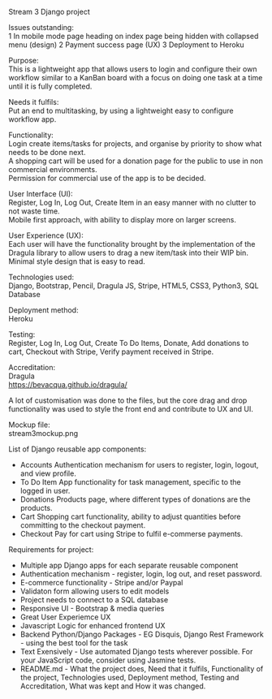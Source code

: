 Stream 3 Django project<br/>

Issues outstanding:<br/>
1   In mobile mode page heading on index page being hidden with collapsed menu (design)
2   Payment success page (UX)
3   Deployment to Heroku

Purpose:<br/>
This is a lightweight app that allows users to login and configure their own workflow similar to a KanBan board with a focus on doing one task at a time until it is fully completed.<br/>

Needs it fulfils:<br/>
Put an end to multitasking, by using a lightweight easy to configure workflow app.<br/>

Functionality:<br/>
Login create items/tasks for projects, and organise by priority to show what needs to be done next.<br/>
A shopping cart will be used for a donation page for the public to use in non commercial environments.<br/>
Permission for commercial use of the app is to be decided.<br/>

User Interface (UI):<br/>
Register, Log In, Log Out, Create Item in an easy manner with no clutter to not waste time.<br/>
Mobile first approach, with ability to display more on larger screens.<br/>

User Experience (UX):<br/>
Each user will have the functionality brought by the implementation of the Dragula library to allow users to drag a new item/task into their WIP bin.<br/>
Minimal style design that is easy to read.<br/>

Technologies used:<br/>
Django, Bootstrap, Pencil, Dragula JS, Stripe, HTML5, CSS3, Python3, SQL Database

Deployment method:<br/>
Heroku<br/>

Testing:<br/>
Register, Log In, Log Out, Create To Do Items, Donate, Add donations to cart, Checkout with Stripe, Verify payment received in Stripe.

Accreditation:<br/>
Dragula<br/>
https://bevacqua.github.io/dragula/
<br/>
  
A lot of customisation was done to the files, but the core drag and drop functionality was used to style the front end and contribute to UX and UI.<br/>

Mockup file:<br/>
stream3mockup.png
<br/>
  
List of Django reusable app components:<br/>
* Accounts    Authentication mechanism for users to register, login, logout, and view profile.
* To Do Item  App functionality for task management, specific to the logged in user.
* Donations   Products page, where different types of donations are the products.
* Cart        Shopping cart functionality, ability to adjust quantities before committing to the checkout payment.
* Checkout    Pay for cart using Stripe to fulfil e-commerse payments.

Requirements for project:<br/>
* Multiple app Django apps for each separate reusable component
* Authentication mechanism - register, login, log out, and reset password.
* E-commerce functionality - Stripe and/or Paypal
* Validaton form allowing users to edit models
* Project needs to connect to a SQL database
* Responsive UI - Bootstrap & media queries
* Great User Experiemce UX
* Javascript Logic for enhanced frontend UX
* Backend Python/Django Packages - EG Disquis, Django Rest Framework - using the best tool for the task
* Text Exensively - Use automated Django tests wherever possible. For your JavaScript code, consider using Jasmine tests. 
* README.md - What the project does, Need that it fulfils, Functionality of the project, Technologies used, Deployment method, Testing and Accreditation, What was kept and How it was changed.

